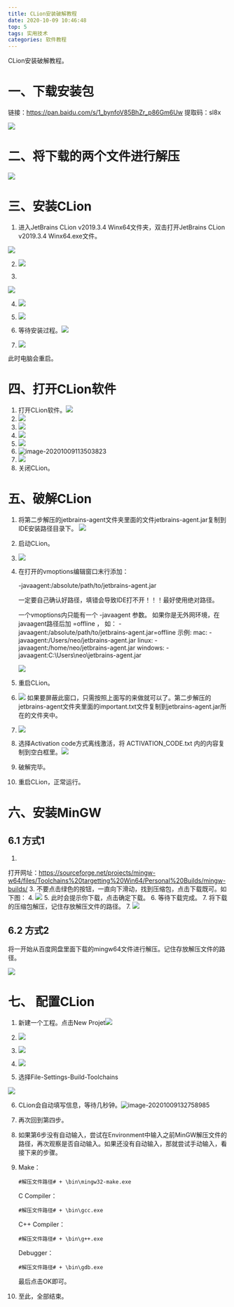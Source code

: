 ```yaml
---
title: CLion安装破解教程
date: 2020-10-09 10:46:48
top: 5
tags: 实用技术
categories: 软件教程
---
```


 CLion安装破解教程。

<!-- more -->

# 一、下载安装包

链接：https://pan.baidu.com/s/1_bynfoV85BhZr_p86Gm6Uw 
提取码：sl8x

![](https://gitee.com/heathhou/image_store/raw/master/分类/c/CLion/20201009133351.png)

# 二、将下载的两个文件进行解压

![](https://gitee.com/heathhou/image_store/raw/master/分类/c/CLion/20201009110342.png)

# 三、安装CLion

1. 进入JetBrains CLion v2019.3.4 Winx64文件夹，双击打开JetBrains CLion v2019.3.4 Winx64.exe文件。

![](https://gitee.com/heathhou/image_store/raw/master/分类/c/CLion/20201009105435.png)

2. ![](https://gitee.com/heathhou/image_store/raw/master/分类/c/CLion/20201009105513.png)

3. 

![](https://gitee.com/heathhou/image_store/raw/master/分类/c/CLion/20201009105642.png)

4. ![](https://gitee.com/heathhou/image_store/raw/master/分类/c/CLion/20201009110105.png)
5. ![](https://gitee.com/heathhou/image_store/raw/master/分类/c/CLion/20201009110120.png)

6. 等待安装过程。![](https://gitee.com/heathhou/image_store/raw/master/分类/c/CLion/20201009110233.png)

7. ![](https://gitee.com/heathhou/image_store/raw/master/分类/c/CLion/20201009110700.png)

此时电脑会重启。

# 四、打开CLion软件

1. 打开CLion软件。![](https://gitee.com/heathhou/image_store/raw/master/分类/c/CLion/20201009111818.png)
2. ![](https://gitee.com/heathhou/image_store/raw/master/分类/c/CLion/20201009111935.png)
3. ![](https://gitee.com/heathhou/image_store/raw/master/分类/c/CLion/20201009112035.png)
4. ![](https://gitee.com/heathhou/image_store/raw/master/分类/c/CLion/20201009112055.png)
5. ![](https://gitee.com/heathhou/image_store/raw/master/分类/c/CLion/20201009112118.png)
6. ![image-20201009113503823](C:\Users\bhcbf\AppData\Roaming\Typora\typora-user-images\image-20201009113503823.png)
7. ![](https://gitee.com/heathhou/image_store/raw/master/分类/c/CLion/20201009120428.png)
8. 关闭CLion。

# 五、破解CLion

1. 将第二步解压的jetbrains-agent文件夹里面的文件jetbrains-agent.jar复制到IDE安装路径⽬录下。
 ![](https://gitee.com/heathhou/image_store/raw/master/分类/c/CLion/20201009122352.png)

2. 启动CLion。

3. ![](https://gitee.com/heathhou/image_store/raw/master/分类/c/CLion/20201009120617.png)

4. 在打开的vmoptions编辑窗⼝末⾏添加：

     -javaagent:/absolute/path/to/jetbrains-agent.jar

    一定要自己确认好路径，填错会导致IDE打不开！！！最好使用绝对路径。

    ⼀个vmoptions内只能有⼀个 -javaagent 参数。
    如果你是⽆外⽹环境，在javaagent路径后加 =offline ，
    如： -javaagent:/absolute/path/to/jetbrains-agent.jar=offline
    示例:
    mac: -javaagent:/Users/neo/jetbrains-agent.jar
    linux: -javaagent:/home/neo/jetbrains-agent.jar
    windows: -javaagent:C:\Users\neo\jetbrains-agent.jar

    ![](https://gitee.com/heathhou/image_store/raw/master/分类/c/CLion/20201009122708.png)

5. 重启CLion。

6. ![](https://gitee.com/heathhou/image_store/raw/master/分类/c/CLion/20201009123403.png)
如果要屏蔽此窗口，只需按照上面写的来做就可以了。第二步解压的jetbrains-agent文件夹里面的important.txt文件复制到jetbrains-agent.jar所在的文件夹中。

7. ![](https://gitee.com/heathhou/image_store/raw/master/分类/c/CLion/20201009121322.png)

8. 选择Activation code⽅式离线激活，将 ACTIVATION_CODE.txt 内的内容复制到空白框里。![](https://gitee.com/heathhou/image_store/raw/master/分类/c/CLion/20201009123810.png)

9. 破解完毕。

10. 重启CLion，正常运行。



# 六、安装MinGW

## 6.1 方式1

1. 
打开网址：https://sourceforge.net/projects/mingw-w64/files/Toolchains%20targetting%20Win64/Personal%20Builds/mingw-builds/
3. 不要点击绿色的按钮，一直向下滑动，找到压缩包，点击下载既可。如下图：
4.  ![](https://gitee.com/heathhou/image_store/raw/master/分类/c/CLion/20201009125204.png)
5.   此时会提示你下载，点击确定下载。
6.    等待下载完成。
7.      将下载的压缩包解压，记住存放解压文件的路径。
7. ![](https://gitee.com/heathhou/image_store/raw/master/分类/c/CLion/20201009131612.png)

## 6.2 方式2

将一开始从百度网盘里面下载的mingw64文件进行解压。记住存放解压文件的路径。

![](https://gitee.com/heathhou/image_store/raw/master/分类/c/CLion/20201009131612.png)

# 七、 配置CLion

1. 新建一个工程。点击New Projet![](https://gitee.com/heathhou/image_store/raw/master/分类/c/CLion/20201009132121.png)



2. ![](https://gitee.com/heathhou/image_store/raw/master/分类/c/CLion/20201009132225.png)
3. ![](https://gitee.com/heathhou/image_store/raw/master/分类/c/CLion/20201009132251.png)
4. ![](https://gitee.com/heathhou/image_store/raw/master/分类/c/CLion/20201009132603.png)
5. 选择File-Settings-Build-Toolchains

![](https://gitee.com/heathhou/image_store/raw/master/分类/c/CLion/20201009132711.png)

6. CLion会自动填写信息，等待几秒钟。![image-20201009132758985](C:\Users\bhcbf\AppData\Roaming\Typora\typora-user-images\image-20201009132758985.png)

7. 再次回到第四步。

8. 如果第6步没有自动输入，尝试在Environment中输入之前MinGW解压文件的路径，再次观察是否自动输入。如果还没有自动输入，那就尝试手动输入，看接下来的步骤。

9. Make：

   ```
   #解压文件路径# + \bin\mingw32-make.exe
   ```

    C Compiler：

   ```
   #解压文件路径# + \bin\gcc.exe
   ```

    C++ Compiler：

   ```
   #解压文件路径# + \bin\g++.exe
   ```

    Debugger：

   ```
   #解压文件路径# + \bin\gdb.exe
   ```

    最后点击OK即可。

10. 至此，全部结束。

   

